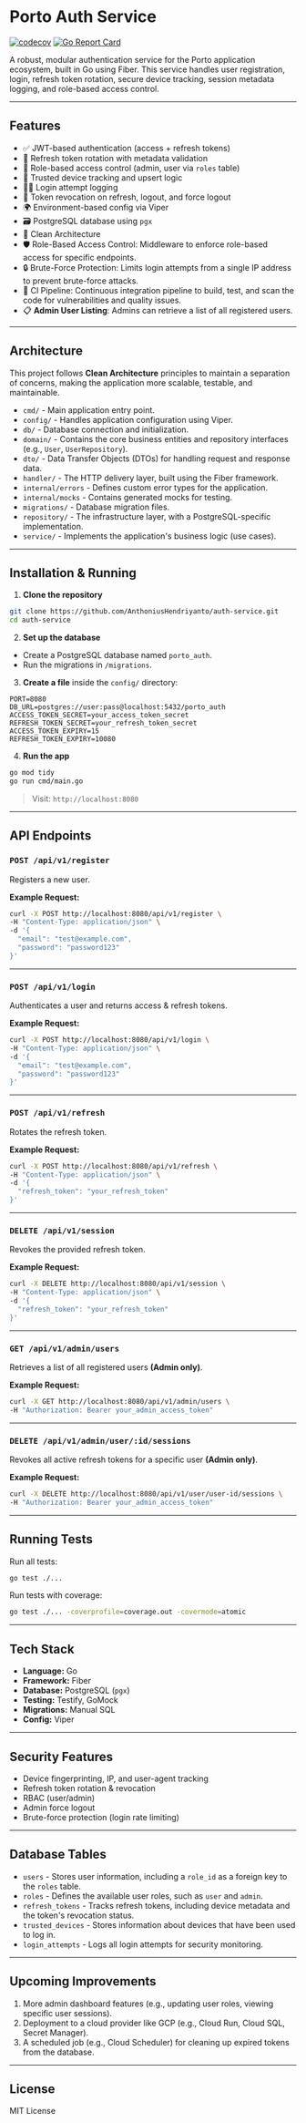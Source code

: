 # Porto Auth Service
[![codecov](https://codecov.io/github/AnthoniusHendriyanto/auth-service/graph/badge.svg?token=VV3CFWZG5G)](https://codecov.io/github/AnthoniusHendriyanto/auth-service)
[![Go Report Card](https://goreportcard.com/badge/github.com/AnthoniusHendriyanto/auth-service)](https://goreportcard.com/report/github.com/AnthoniusHendriyanto/auth-service)

A robust, modular authentication service for the Porto application ecosystem, built in Go using Fiber. This service handles user registration, login, refresh token rotation, secure device tracking, session metadata logging, and role-based access control.

---
## Features

- ✅ JWT-based authentication (access + refresh tokens)
- 🔁 Refresh token rotation with metadata validation
- 👤 Role-based access control (admin, user via `roles` table)
- 🧠 Trusted device tracking and upsert logic
- 🕵️‍♂️ Login attempt logging
- 🔐 Token revocation on refresh, logout, and force logout
- 🌍 Environment-based config via Viper
- 🗃️ PostgreSQL database using `pgx`
- 🧪 Clean Architecture
- 🛡️ Role-Based Access Control: Middleware to enforce role-based access for specific endpoints.
- 🔒 Brute-Force Protection: Limits login attempts from a single IP address to prevent brute-force attacks.
- 🔄 CI Pipeline: Continuous integration pipeline to build, test, and scan the code for vulnerabilities and quality issues.
- 📋 **Admin User Listing**: Admins can retrieve a list of all registered users.

---
## Architecture

This project follows **Clean Architecture** principles to maintain a separation of concerns, making the application more scalable, testable, and maintainable.

- `cmd/` - Main application entry point.
- `config/` - Handles application configuration using Viper.
- `db/` - Database connection and initialization.
- `domain/` - Contains the core business entities and repository interfaces (e.g., `User`, `UserRepository`).
- `dto/` - Data Transfer Objects (DTOs) for handling request and response data.
- `handler/` - The HTTP delivery layer, built using the Fiber framework.
- `internal/errors` - Defines custom error types for the application.
- `internal/mocks` - Contains generated mocks for testing.
- `migrations/` - Database migration files.
- `repository/` - The infrastructure layer, with a PostgreSQL-specific implementation.
- `service/` - Implements the application's business logic (use cases).

---

## Installation & Running

1. **Clone the repository**

```bash
git clone https://github.com/AnthoniusHendriyanto/auth-service.git
cd auth-service
```

2. **Set up the database**

- Create a PostgreSQL database named `porto_auth`.
- Run the migrations in `/migrations`.

3. **Create a file** inside the `config/` directory:

```env
PORT=8080
DB_URL=postgres://user:pass@localhost:5432/porto_auth
ACCESS_TOKEN_SECRET=your_access_token_secret
REFRESH_TOKEN_SECRET=your_refresh_token_secret
ACCESS_TOKEN_EXPIRY=15
REFRESH_TOKEN_EXPIRY=10080
```

4. **Run the app**

```bash
go mod tidy
go run cmd/main.go
```

> Visit: `http://localhost:8080`

---

## API Endpoints

### `POST /api/v1/register`

Registers a new user.

**Example Request:**

```bash
curl -X POST http://localhost:8080/api/v1/register \
-H "Content-Type: application/json" \
-d '{
  "email": "test@example.com",
  "password": "password123"
}'
```

---

### `POST /api/v1/login`

Authenticates a user and returns access & refresh tokens.

**Example Request:**

```bash
curl -X POST http://localhost:8080/api/v1/login \
-H "Content-Type: application/json" \
-d '{
  "email": "test@example.com",
  "password": "password123"
}'
```

---

### `POST /api/v1/refresh`

Rotates the refresh token.

**Example Request:**

```bash
curl -X POST http://localhost:8080/api/v1/refresh \
-H "Content-Type: application/json" \
-d '{
  "refresh_token": "your_refresh_token"
}'
```

---

### `DELETE /api/v1/session`

Revokes the provided refresh token.

**Example Request:**

```bash
curl -X DELETE http://localhost:8080/api/v1/session \
-H "Content-Type: application/json" \
-d '{
  "refresh_token": "your_refresh_token"
}'
```

---

### `GET /api/v1/admin/users`

Retrieves a list of all registered users **(Admin only)**.

**Example Request:**

```bash
curl -X GET http://localhost:8080/api/v1/admin/users \
-H "Authorization: Bearer your_admin_access_token"
```

---

### `DELETE /api/v1/admin/user/:id/sessions`

Revokes all active refresh tokens for a specific user **(Admin only)**.

**Example Request:**

```bash
curl -X DELETE http://localhost:8080/api/v1/user/user-id/sessions \
-H "Authorization: Bearer your_admin_access_token"
```

---

## Running Tests

Run all tests:

```bash
go test ./...
```

Run tests with coverage:

```bash
go test ./... -coverprofile=coverage.out -covermode=atomic
```

---

## Tech Stack
- **Language:** Go
- **Framework:** Fiber
- **Database:** PostgreSQL (`pgx`)
- **Testing:** Testify, GoMock
- **Migrations:** Manual SQL
- **Config:** Viper

---

## Security Features
- Device fingerprinting, IP, and user-agent tracking
- Refresh token rotation & revocation
- RBAC (user/admin)
- Admin force logout
- Brute-force protection (login rate limiting)


---

## Database Tables
- `users` - Stores user information, including a `role_id` as a foreign key to the `roles` table.
- `roles` - Defines the available user roles, such as `user` and `admin`.
- `refresh_tokens` - Tracks refresh tokens, including device metadata and the token's revocation status.
- `trusted_devices` - Stores information about devices that have been used to log in.
- `login_attempts` - Logs all login attempts for security monitoring.

---

## Upcoming Improvements
1. More admin dashboard features (e.g., updating user roles, viewing specific user sessions).
2. Deployment to a cloud provider like GCP (e.g., Cloud Run, Cloud SQL, Secret Manager).
3. A scheduled job (e.g., Cloud Scheduler) for cleaning up expired tokens from the database.

---

## License
MIT License

